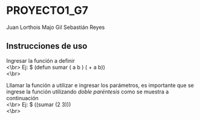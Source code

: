 # PROYECTO1_G7
Juan Lorthois
Majo Gil
Sebastián Reyes
## Instrucciones de uso

Ingresar la función a definir <br><\br>
Ej:
$ (defun sumar ( a b ) ( + a b))<br><\br>

Lllamar la función a utilizar e ingresar los parámetros, es importante que se ingrese la función utilizando *doble paréntesis* como se muestra a continuación<br><\br>
Ej:
$ ((sumar (2 3)))<br><\br>

